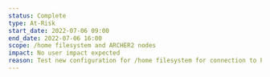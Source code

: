 ```yaml
---
status: Complete
type: At-Risk
start_date: 2022-07-06 09:00
end_date: 2022-07-06 16:00 
scope: /home filesystem and ARCHER2 nodes
impact: No user impact expected 
reason: Test new configuration for /home filesystem for connection to PUMA 
---
```

